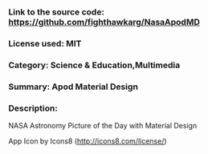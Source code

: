 ### Link to the source code: https://github.com/fighthawkarg/NasaApodMD
### License used: MIT
### Category: Science & Education,Multimedia
### Summary: Apod Material Design
### Description: 
NASA Astronomy Picture of the Day with Material Design

App Icon by Icons8 (http://icons8.com/license/)
